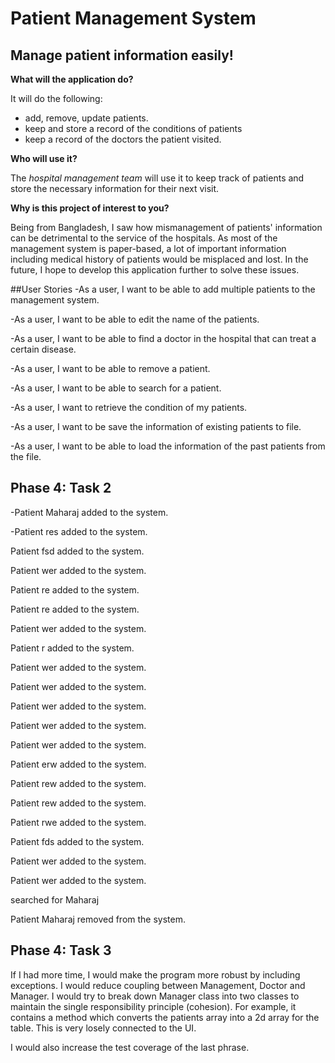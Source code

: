 # Patient Management System

## Manage patient information easily!

**What will the application do?**

It will do the following:
- add, remove, update patients.
- keep and store a record  of the conditions of patients
- keep a record of the doctors the patient visited.

**Who will use it?**

The *hospital management team* will use it to keep track of patients
and store the necessary information for their next visit.


**Why is this project of interest to you?**

Being from Bangladesh, I saw how mismanagement of 
patients' information can be detrimental to the service of
the hospitals. As most of the management system is 
paper-based, a lot of important information including
 medical history of patients would be misplaced and lost.
  In the future, I hope to develop this application 
  further to solve these issues.
  
  ##User Stories
  -As a user, I want to be able to add multiple patients to the management system.
  
  -As a user, I want to be able to edit the name of the patients.
  
  -As a user, I want to be able to find a doctor in the hospital that
  can treat a certain disease.
  
  -As a user, I want to be able to remove a patient.
  
  -As a user, I want to be able to search for a patient.
  
  -As a user, I want to  retrieve the condition
  of my patients.
  
  -As a user, I want to be save the information of existing patients to file.
  
  -As a user, I want to be able to load the information of the past
  patients from the file.
  
 ## Phase 4: Task 2
 -Patient Maharaj added to the system. 
 
 -Patient res added to the system. 
 
 Patient fsd added to the system. 
 
 Patient wer added to the system. 
 
 Patient re added to the system. 
 
 Patient re added to the system. 
 
 Patient wer added to the system. 
 
 Patient r added to the system. 
 
 Patient wer added to the system. 
 
 Patient wer added to the system. 
 
 Patient wer added to the system.
  
 Patient wer added to the system. 
 
 Patient wer added to the system. 
 
 Patient erw added to the system. 
 
 Patient rew added to the system. 
 
 Patient rew added to the system. 
 
 
 Patient rwe added to the system. 
 
 Patient fds added to the system. 
 
 Patient wer added to the system. 
 
 Patient wer added to the system. 
 
 searched for Maharaj
 
 Patient Maharaj removed from the system. 
  
   ## Phase 4: Task 3
   If I had more time, I would make the program more robust by including exceptions.
   I would reduce coupling between Management, Doctor and Manager.
   I would try to break down Manager class into two classes to maintain the single responsibility principle (cohesion). For example,
   it contains a method which converts the patients array into a 2d array for the table. This is very losely connected to the UI.
   
   I would also increase the test coverage of the last phrase.